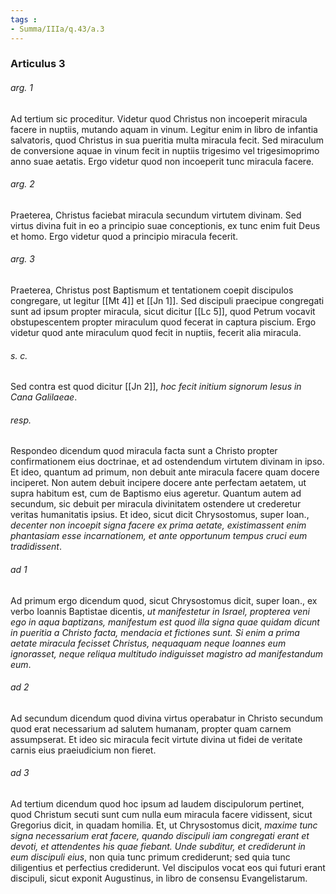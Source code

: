```yaml
---
tags : 
- Summa/IIIa/q.43/a.3
---
```


### Articulus 3

###### arg. 1
Ad tertium sic proceditur. Videtur quod Christus non incoeperit miracula facere in nuptiis, mutando aquam in vinum. Legitur enim in libro de infantia salvatoris, quod Christus in sua pueritia multa miracula fecit. Sed miraculum de conversione aquae in vinum fecit in nuptiis trigesimo vel trigesimoprimo anno suae aetatis. Ergo videtur quod non incoeperit tunc miracula facere.

###### arg. 2
Praeterea, Christus faciebat miracula secundum virtutem divinam. Sed virtus divina fuit in eo a principio suae conceptionis, ex tunc enim fuit Deus et homo. Ergo videtur quod a principio miracula fecerit.

###### arg. 3
Praeterea, Christus post Baptismum et tentationem coepit discipulos congregare, ut legitur [[Mt 4]] et [[Jn 1]]. Sed discipuli praecipue congregati sunt ad ipsum propter miracula, sicut dicitur [[Lc 5]], quod Petrum vocavit obstupescentem propter miraculum quod fecerat in captura piscium. Ergo videtur quod ante miraculum quod fecit in nuptiis, fecerit alia miracula.

###### s. c.
Sed contra est quod dicitur [[Jn 2]], *hoc fecit initium signorum Iesus in Cana Galilaeae*.

###### resp.
Respondeo dicendum quod miracula facta sunt a Christo propter confirmationem eius doctrinae, et ad ostendendum virtutem divinam in ipso. Et ideo, quantum ad primum, non debuit ante miracula facere quam docere inciperet. Non autem debuit incipere docere ante perfectam aetatem, ut supra habitum est, cum de Baptismo eius ageretur. Quantum autem ad secundum, sic debuit per miracula divinitatem ostendere ut crederetur veritas humanitatis ipsius. Et ideo, sicut dicit Chrysostomus, super Ioan., *decenter non incoepit signa facere ex prima aetate, existimassent enim phantasiam esse incarnationem, et ante opportunum tempus cruci eum tradidissent*.

###### ad 1
Ad primum ergo dicendum quod, sicut Chrysostomus dicit, super Ioan., ex verbo Ioannis Baptistae dicentis, *ut manifestetur in Israel, propterea veni ego in aqua baptizans, manifestum est quod illa signa quae quidam dicunt in pueritia a Christo facta, mendacia et fictiones sunt. Si enim a prima aetate miracula fecisset Christus, nequaquam neque Ioannes eum ignorasset, neque reliqua multitudo indiguisset magistro ad manifestandum eum*.

###### ad 2
Ad secundum dicendum quod divina virtus operabatur in Christo secundum quod erat necessarium ad salutem humanam, propter quam carnem assumpserat. Et ideo sic miracula fecit virtute divina ut fidei de veritate carnis eius praeiudicium non fieret.

###### ad 3
Ad tertium dicendum quod hoc ipsum ad laudem discipulorum pertinet, quod Christum secuti sunt cum nulla eum miracula facere vidissent, sicut Gregorius dicit, in quadam homilia. Et, ut Chrysostomus dicit, *maxime tunc signa necessarium erat facere, quando discipuli iam congregati erant et devoti, et attendentes his quae fiebant. Unde subditur, et crediderunt in eum discipuli eius*, non quia tunc primum crediderunt; sed quia tunc diligentius et perfectius crediderunt. Vel discipulos vocat eos qui futuri erant discipuli, sicut exponit Augustinus, in libro de consensu Evangelistarum.

